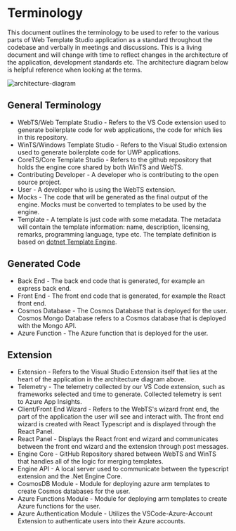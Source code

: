 # Terminology

This document outlines the terminology to be used to refer to the various parts of Web Template Studio application as a standard throughout the codebase and verbally in meetings and discussions. This is a living document and will change with time to reflect changes in the architecture of the application, development standards etc. The architecture diagram below is helpful reference when looking at the terms.

![architecture-diagram](../resources/architecture-diagram.png)

## General Terminology

- WebTS/Web Template Studio - Refers to the VS Code extension used to generate boilerplate code for web applications, the code for which lies in this repository.
- WinTS/Windows Template Studio - Refers to the Visual Studio extension used to generate boilerplate code for UWP applications.
- CoreTS/Core Template Studio - Refers to the github repository that holds the engine core shared by both WinTS and WebTS.
- Contributing Developer - A developer who is contributing to the open source project.
- User - A developer who is using the WebTS extension.
- Mocks - The code that will be generated as the final output of the engine. Mocks must be converted to templates to be used by the engine.
- Template - A template is just code with some metadata. The metadata will contain the template information: name, description, licensing, remarks, programming language, type etc. The template definition is based on [dotnet Template Engine](https://github.com/dotnet/templating).

## Generated Code

- Back End - The back end code that is generated, for example an express back end.
- Front End - The front end code that is generated, for example the React front end.
- Cosmos Database - The Cosmos Database that is deployed for the user. Cosmos Mongo Database refers to a Cosmos database that is deployed with the Mongo API.
- Azure Function - The Azure function that is deployed for the user.

## Extension

- Extension - Refers to the Visual Studio Extension itself that lies at the heart of the application in the architecture diagram above.
- Telemetry - The telemetry collected by our VS Code extension, such as frameworks selected and time to generate. Collected telemetry is sent to Azure App Insights.
- Client/Front End Wizard - Refers to the WebTS's wizard front end, the part of the application the user will see and interact with. The front end wizard is created with React Typescript and is displayed through the React Panel.
- React Panel - Displays the React front end wizard and communicates between the front end wizard and the extension through post messages.
- Engine Core - GitHub Repository shared between WebTS and WinTS that handles all of the logic for merging templates.
- Engine API - A local server used to communicate between the typescript extension and the .Net Engine Core.
- CosmosDB Module - Module for deploying azure arm templates to create Cosmos databases for the user.
- Azure Functions Module - Module for deploying arm templates to create Azure functions for the user.
- Azure Authentication Module - Utilizes the VSCode-Azure-Account Extension to authenticate users into their Azure accounts.
